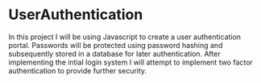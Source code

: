 # UserAuthentication
In this project I will be using Javascript to create a user authentication portal. Passwords will be protected using password hashing and subsequently stored in a database for later authentication. After implementing the intial login system I will attempt to implement two factor authentication to provide further security.